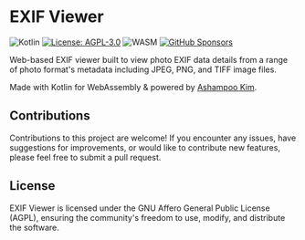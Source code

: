 # EXIF Viewer

![Kotlin](https://img.shields.io/badge/kotlin-2.2.20-blue.svg?logo=kotlin)
[![License: AGPL-3.0](https://img.shields.io/badge/license-AGPL--3.0-blue.svg)](https://www.gnu.org/licenses/agpl-3.0)
![WASM](https://img.shields.io/badge/-WASM-gray.svg?style=flat)
[![GitHub Sponsors](https://img.shields.io/badge/Sponsor-gray?&logo=GitHub-Sponsors&logoColor=EA4AAA)](https://github.com/sponsors/StefanOltmann)

Web-based EXIF viewer built to view photo EXIF data details from
a range of photo format's metadata including JPEG, PNG, and TIFF image files.

Made with Kotlin for WebAssembly & powered by [Ashampoo Kim](https://github.com/ashampoo/kim).

## Contributions

Contributions to this project are welcome! If you encounter any issues,
have suggestions for improvements, or would like to contribute new features,
please feel free to submit a pull request.

## License

EXIF Viewer is licensed under the GNU Affero General Public License (AGPL),
ensuring the community's freedom to use, modify, and distribute the software.

